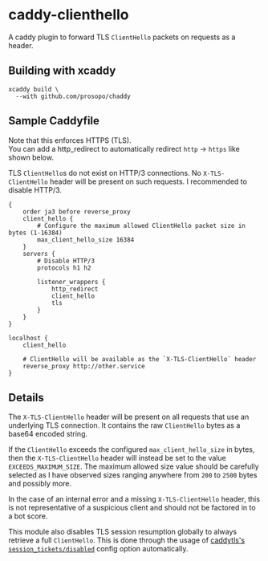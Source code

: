 # caddy-clienthello

A caddy plugin to forward TLS `ClientHello` packets on requests as a header.

## Building with xcaddy

```shell
xcaddy build \
  --with github.com/prosopo/chaddy
```

## Sample Caddyfile

Note that this enforces HTTPS (TLS).\
You can add a http_redirect to automatically redirect `http` -> `https` like shown below.

TLS `ClientHello`s do not exist on HTTP/3 connections.
No `X-TLS-ClientHello` header will be present on such requests.
I recommended to disable HTTP/3.

```caddyfile
{
    order ja3 before reverse_proxy
    client_hello {
        # Configure the maximum allowed ClientHello packet size in bytes (1-16384)
        max_client_hello_size 16384
    }
    servers {
        # Disable HTTP/3
        protocols h1 h2

        listener_wrappers {
            http_redirect
            client_hello
            tls
        }
    }
}

localhost {
    client_hello

    # ClientHello will be available as the `X-TLS-ClientHello` header 
    reverse_proxy http://other.service
}
```

## Details

The `X-TLS-ClientHello` header will be present on all requests that use an underlying TLS connection.
It contains the raw `ClientHello` bytes as a base64 encoded string.

If the `ClientHello` exceeds the configured `max_client_hello_size` in bytes, then the `X-TLS-ClientHello`
header will instead be set to the value `EXCEEDS_MAXIMUM_SIZE`. The maximum allowed size value should be
carefully selected as I have observed sizes ranging anywhere from `200` to `2500` bytes and possibly more.

In the case of an internal error and a missing `X-TLS-ClientHello` header, this is not representative of
a suspicious client and should not be factored in to a bot score.

This module also disables TLS session resumption globally to always retrieve a full `ClientHello`.
This is done through the usage of
[caddytls's `session_tickets/disabled`](https://caddyserver.com/docs/modules/tls#session_tickets/disabled)
config option automatically.
